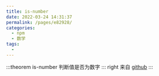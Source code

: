 ```yaml
---
title: is-number
date: 2022-03-24 14:31:37
permalink: /pages/e82928/
categories:
  - npm
  - 数学
tags:
  - 
---
```


:::theorem is-number
判断值是否为数字
::: right
来自 [github](https://github.com/jonschlinkert/is-number)
:::
